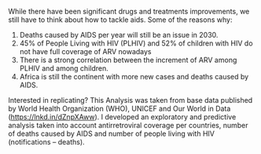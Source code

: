 While there have been significant drugs and treatments improvements, we still have to think about how to tackle aids. Some of the reasons why:

1) Deaths caused by AIDS per year will still be an issue in 2030.
2) 45% of People Living with HIV (PLHIV) and 52% of children with HIV do not have full coverage of ARV nowadays
3) There is a strong correlation between the increment of ARV among PLHIV and among children.
4) Africa is still the continent with more new cases and deaths caused by AIDS. 

Interested in replicating?
This Analysis was taken from base data published by World Health Organization (WHO), UNICEF and Our World in Data (https://lnkd.in/dZnpXAww). I developed an exploratory and predictive analysis taken into account antirretroviral coverage per countries, number of deaths caused by AIDS and number of people living with HIV (notifications – deaths).
